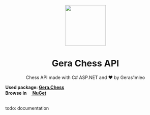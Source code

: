 <p align="center">
  <img width="128" align="center" src="https://user-images.githubusercontent.com/67554762/171270871-3fb55a90-36ed-47fa-a080-da7547cd16c3.png">
</p>
<h1 align="center">Gera Chess API</h1>
<div>
	<p align="center">
	  Chess API made with C# ASP.NET and &hearts; by Geras1mleo
	</p>
</div>
<b>
Used package: <a href="https://github.com/Geras1mleo/Chess">Gera.Chess<a/><br/>
Browse in<a href="https://www.nuget.org/packages/Gera.Chess/"><img height="15px" src="https://www.nuget.org/favicon.ico"> NuGet<a/>
</b><br/><br/>
    
todo: documentation
